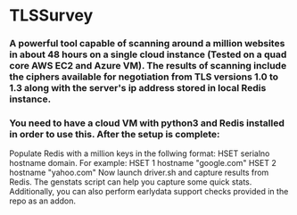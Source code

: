 # TLSSurvey
### A powerful tool capable of scanning around a million websites in about 48 hours on a single cloud instance (Tested on a quad core AWS EC2 and Azure VM). The results of scanning include the ciphers available for negotiation from TLS versions 1.0 to 1.3 along with the server's ip address stored in local Redis instance.
### You need to have a cloud VM with python3 and Redis installed in order to use this. After the setup is complete:
Populate Redis with a million keys in the follwing format:
HSET serialno hostname domain.
For example:
HSET 1 hostname "google.com"
HSET 2 hostname "yahoo.com"
Now launch driver.sh and capture results from Redis. The genstats script can help you capture some quick stats. Additionally, you can also perform earlydata support checks provided in the repo as an addon.
